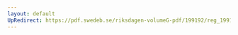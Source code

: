 ```yaml
---
layout: default
UpRedirect: https://pdf.swedeb.se/riksdagen-volumeG-pdf/199192/reg_199192/reg_199192_0376.pdf
---
```

